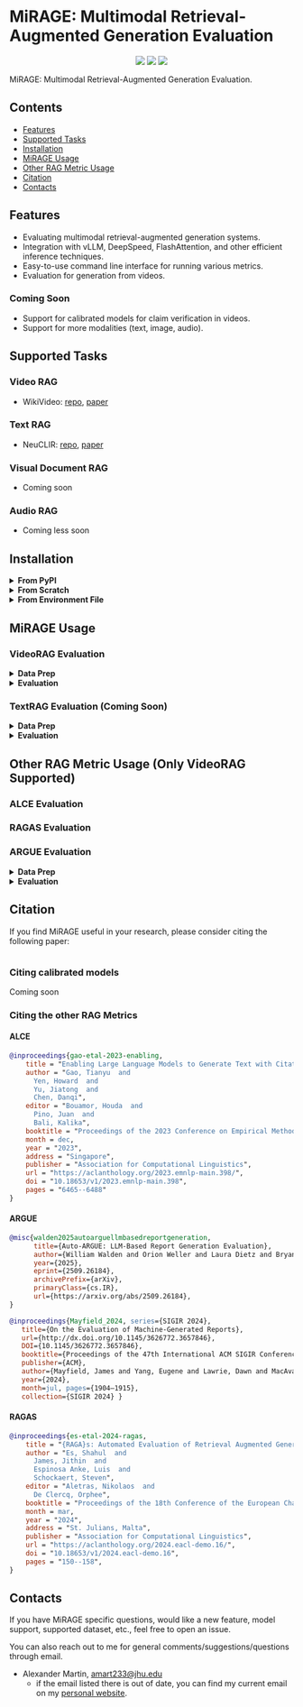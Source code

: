 # MiRAGE: Multimodal Retrieval-Augmented Generation Evaluation

<div align="center">
<a href="" target="_blank"><img src=https://img.shields.io/badge/arXiv-b5212f.svg?logo=arxiv></a>
<a href="" target="_blank"><img src=https://img.shields.io/badge/HuggingFace-Evaluate-FF6D00?logo=huggingface></a>
<a href="https://opensource.org/license/apache-2-0"><img src="https://img.shields.io/static/v1?label=License&message=Apache-2.0&color=red"></a>
</div>

MiRAGE: Multimodal Retrieval-Augmented Generation Evaluation. 

## Contents
* [Features](#features)
* [Supported Tasks](#supported-tasks)
* [Installation](#installation)
* [MiRAGE Usage](#mirage-usage)
* [Other RAG Metric Usage](#other-rag-metric-usage-only-videorag-supported)
* [Citation](#citation)
* [Contacts](#contacts)


## Features
- Evaluating multimodal retrieval-augmented generation systems.
- Integration with vLLM, DeepSpeed, FlashAttention, and other efficient inference techniques.
- Easy-to-use command line interface for running various metrics.
- Evaluation for generation from videos.

### Coming Soon
- Support for calibrated models for claim verification in videos.
- Support for more modalities (text, image, audio).

## Supported Tasks
### Video RAG
- WikiVideo: [repo](https://github.com/alexmartin1722/wikivideo), [paper](https://arxiv.org/abs/2504.00939)

### Text RAG 
- NeuCLIR: [repo](), [paper]()

### Visual Document RAG 
- Coming soon

### Audio RAG 
- Coming less soon

## Installation
<details><summary><b>From PyPI</b></summary>

Coming soon...

```bash
pip install mirage-eval
```
</details>

<details><summary><b>From Scratch</b></summary>

```bash
conda create -n video_rag_eval python=3.12 -y 
conda activate video_rag_eval
pip install --upgrade uv
uv pip install vllm --torch-backend=cu128
pip install evaluate 
pip install qwen-vl-utils[decord]==0.0.8
pip install peft
```
</details>

<details><summary><b>From Environment File</b></summary>

```bash
```

</details>

## MiRAGE Usage

### VideoRAG Evaluation
<details><summary><b>Data Prep</b></summary>

When evaluating VideoRAG, you will need the following data:

- predictions, 
- references, 
- video directory, containing all the videos possible to use in RAG (for collection eval only),

#### WikiVideo Data 
We provide everything need to evaluate on 


#### Custom data 

</details>

<details><summary><b>Evaluation</b></summary>
When evaluating 

#### InfoF1:
```bash
python infof1.py \
    --eval_type [reference|collection] \
    --prediction [path_to_system_prediction] \
    --reference [path_to_human_eval_json] \
    --video_dir [path_to_videos] \ #only needed for collection eval
    --output_dir [path_to_output_directory] \
    --model_name [qwen_7b|qwen_72b]
```
```bash
python infof1.py \
    --eval_type collection \
    --prediction data/wikivideo/model_preds/qwen_72b_cag_relevant_citations.json \
    --reference data/wikivideo/human_eval_subset.json \
    --video_dir /exp/amartin/wikivideo/all_videos \
    --output_dir data/wikivideo/model_preds/metric_outputs \
    --model_name qwen_7b
```
#### CiteF1:
```bash
python citef1.py \
    --eval_type [reference|collection] \
    --prediction [path_to_system_prediction] \
    --reference [path_to_human_eval_json] \
    --video_dir [path_to_videos] \ #only needed for collection eval
    --output_dir [path_to_output_directory] \
    --model_name [qwen_7b|qwen_72b]
```
```bash
python citef1.py \
    --eval_type collection \
    --prediction data/wikivideo/model_preds/qwen_72b_cag_relevant_citations.json \
    --reference data/wikivideo/human_eval_subset.json \
    --video_dir /exp/amartin/wikivideo/all_videos \
    --output_dir data/wikivideo/model_preds/metric_outputs \
    --model_name qwen_7b
```

</details>


### TextRAG Evaluation (Coming Soon)
<details><summary><b>Data Prep</b></summary>


</details>

<details><summary><b>Evaluation</b></summary>


</details>



## Other RAG Metric Usage (Only VideoRAG Supported)
### ALCE Evaluation 


### RAGAS Evaluation


### ARGUE Evaluation
<details><summary><b>Data Prep</b></summary>

</details>

<details><summary><b>Evaluation</b></summary>
Coming Soon. This was really messy to implement. For now we recommend 
</details>





## Citation
If you find MiRAGE useful in your research, please consider citing the following paper:

```
```

### Citing calibrated models
Coming soon

### Citing the other RAG Metrics
#### ALCE
```bibtex
@inproceedings{gao-etal-2023-enabling,
    title = "Enabling Large Language Models to Generate Text with Citations",
    author = "Gao, Tianyu  and
      Yen, Howard  and
      Yu, Jiatong  and
      Chen, Danqi",
    editor = "Bouamor, Houda  and
      Pino, Juan  and
      Bali, Kalika",
    booktitle = "Proceedings of the 2023 Conference on Empirical Methods in Natural Language Processing",
    month = dec,
    year = "2023",
    address = "Singapore",
    publisher = "Association for Computational Linguistics",
    url = "https://aclanthology.org/2023.emnlp-main.398/",
    doi = "10.18653/v1/2023.emnlp-main.398",
    pages = "6465--6488"
}
```
#### ARGUE
```bibtex
@misc{walden2025autoarguellmbasedreportgeneration,
      title={Auto-ARGUE: LLM-Based Report Generation Evaluation}, 
      author={William Walden and Orion Weller and Laura Dietz and Bryan Li and Gabrielle Kaili-May Liu and Yu Hou and Eugene Yang},
      year={2025},
      eprint={2509.26184},
      archivePrefix={arXiv},
      primaryClass={cs.IR},
      url={https://arxiv.org/abs/2509.26184}, 
}
```
```bibtex
@inproceedings{Mayfield_2024, series={SIGIR 2024},
   title={On the Evaluation of Machine-Generated Reports},
   url={http://dx.doi.org/10.1145/3626772.3657846},
   DOI={10.1145/3626772.3657846},
   booktitle={Proceedings of the 47th International ACM SIGIR Conference on Research and Development in Information Retrieval},
   publisher={ACM},
   author={Mayfield, James and Yang, Eugene and Lawrie, Dawn and MacAvaney, Sean and McNamee, Paul and Oard, Douglas W. and Soldaini, Luca and Soboroff, Ian and Weller, Orion and Kayi, Efsun and Sanders, Kate and Mason, Marc and Hibbler, Noah},
   year={2024},
   month=jul, pages={1904–1915},
   collection={SIGIR 2024} }
```

#### RAGAS
```bibtex
@inproceedings{es-etal-2024-ragas,
    title = "{RAGA}s: Automated Evaluation of Retrieval Augmented Generation",
    author = "Es, Shahul  and
      James, Jithin  and
      Espinosa Anke, Luis  and
      Schockaert, Steven",
    editor = "Aletras, Nikolaos  and
      De Clercq, Orphee",
    booktitle = "Proceedings of the 18th Conference of the European Chapter of the Association for Computational Linguistics: System Demonstrations",
    month = mar,
    year = "2024",
    address = "St. Julians, Malta",
    publisher = "Association for Computational Linguistics",
    url = "https://aclanthology.org/2024.eacl-demo.16/",
    doi = "10.18653/v1/2024.eacl-demo.16",
    pages = "150--158",
}
```


## Contacts
If you have MiRAGE specific questions, would like a new feature, model support, supported dataset, etc., feel free to open an issue. 

You can also reach out to me for general comments/suggestions/questions through email. 
- Alexander Martin, amart233@jhu.edu
    - if the email listed there is out of date, you can find my current email on my [personal website](https://alexmartin1722.github.io/).
